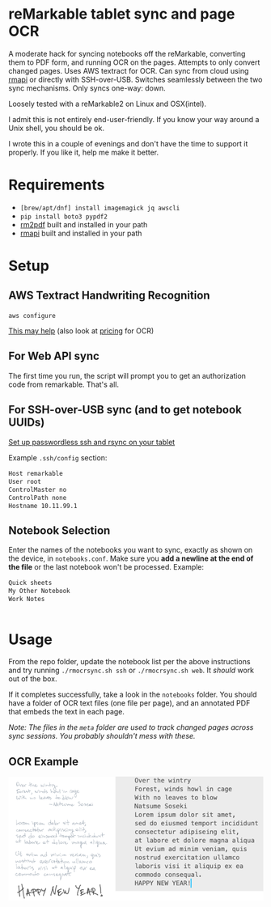 # reMarkable tablet sync and page OCR
A moderate hack for syncing notebooks off the reMarkable, converting them to PDF form, and running OCR on the pages. Attempts to only convert changed pages. Uses AWS textract for OCR. Can sync from cloud using [rmapi][5] or directly with SSH-over-USB. Switches seamlessly between the two sync mechanisms. Only syncs one-way: down.

Loosely tested with a reMarkable2 on Linux and OSX(intel).

I admit this is not entirely end-user-friendly. If you know your way around a Unix shell, you should be ok.

I wrote this in a couple of evenings and don't have the time to support it properly. If you like it, help me make it better.

# Requirements
* `[brew/apt/dnf] install imagemagick jq awscli`
* `pip install boto3 pypdf2`
* [rm2pdf][1] built and installed in your path
* [rmapi][5] built and installed in your path

[5]: https://github.com/juruen/rmapi "rmapi @ github"

[1]: https://github.com/rorycl/rm2pdf.git "rm2pdf @ github"

# Setup
## AWS Textract Handwriting Recognition

`aws configure` 

[This may help][2] (also look at [pricing][4] for OCR)

## For Web API sync
The first time you run, the script will prompt you to get an authorization code from remarkable. That's all.

## For SSH-over-USB sync (and to get notebook UUIDs)
[Set up passwordless ssh and rsync on your tablet][3]

Example `.ssh/config` section:
    
    Host remarkable
    User root
    ControlMaster no
    ControlPath none
    Hostname 10.11.99.1


## Notebook Selection
Enter the names of the notebooks you want to sync, exactly as shown on the device, in `notebooks.conf`. Make sure you **add a newline at the end of the file** or the last notebook won't be processed. Example:
    
    Quick sheets
    My Other Notebook
    Work Notes
        ‎‎
    

[2]: https://docs.aws.amazon.com/cli/latest/userguide/cli-configure-quickstart.html#cli-configure-quickstart-config "AWS CLI Setup"

[3]: https://github.com/lucasrla/remarkable-utils "Remarkable Utils"

[4]: https://aws.amazon.com/textract/pricing/ "AWS Textract Pricing"

# Usage

From the repo folder, update the notebook list per the above instructions and try running `./rmocrsync.sh ssh` or `./rmocrsync.sh web`. It _should_ work out of the box. 

If it completes successfully, take a look in the `notebooks` folder. You should have a folder of OCR text files (one file per page), and an annotated PDF that embeds the text in each page.

_Note: The files in the `meta` folder are used to track changed pages across sync sessions. You probably shouldn't mess with these._

## OCR Example
![OCR text](_assets/ocr.png)
